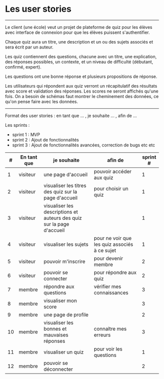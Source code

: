# Les user stories

---

Le client (une école) veut un projet de plateforme de quiz pour les élèves avec interface de connexion pour que les élèves puissent s'authentifier.

Chaque quiz aura un titre, une description et un ou des sujets associés et sera écrit par un auteur.

Les quiz contiennent des questions, chacune avec un titre, une explication, des réponses possibles, un contexte, et un niveau de difficulté (débutant, confirmé, expert).

Les questions ont une bonne réponse et plusieurs propositions de réponse.

Les utilisateurs qui répondent aux quiz verront un récapitulatif des résultats avec score et validation des réponses. Les scores ne seront affichés qu'une fois.
On a besoin de schémas faut montrer le cheminement des données, ce qu'on pense faire avec les données.

---

Format des user stories : en tant que ... , je souhaite ... , afin de ...

Les sprints :

- sprint 1 : MVP
- sprint 2 : Ajout de fonctionnalités
- sprint 3 : Ajout de fonctionnalités avancées, correction de bugs etc etc

| # | En tant que | je souhaite | afin de | sprint # |
| --- | --- | --- | --- | --- |
| 1 | visiteur | une page d'accueil | pouvoir accéder aux quiz | 1 |
| 2 | visiteur | visualiser les titres des quiz sur la page d'accueil | pour choisir un quiz | 1 |
| 3 | visiteur | visualiser les descriptions et auteurs des quiz sur la page d'accueil |  | 1 |
| 4 | visiteur | visualiser les sujets | pour ne voir que les quiz associés à ce sujet  | 1 |
| 5 | visiteur | pouvoir m'inscrire | pour devenir membre  | 2 |
| 6 | visiteur | pouvoir se connecter | pour répondre aux quiz  | 2 |
| 7 | membre | répondre aux questions | vérifier mes connaissances  | 3 |
| 8 | membre | visualiser mon score |  | 3 |
| 9 | membre | une page de profile |  | 2 |
| 10 | membre | visualiser les bonnes et mauvaises réponses | connaître mes erreurs  | 3 |
| 11 | membre | visualiser un quiz | pour voir les questions  | 1 |
| 12 | membre | pouvoir se déconnecter |  | 2 |
